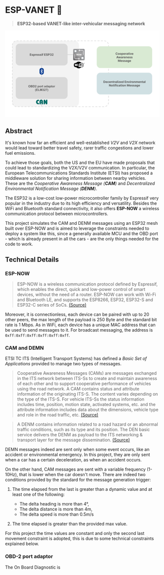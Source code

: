 # ESP-VANET 🚒

> **ESP32-based VANET-like inter-vehicular messaging network**

![project architecture](misc/architecture.svg)

## Abstract

It's known how far an efficient and well-established _V2V_ and _V2X_ network would lead toward better travel safety, rarer traffic congestions and lower fuel emissions.  

To achieve those goals, both the US and the EU have made proposals that could lead to standardizing the V2X/V2V communication. In particular, the European Telecommunications Standards Institute
(ETSI) has proposed a middleware solution for sharing information between nearby vehicles. These are the _Cooperative Awareness Message (**CAM**)_ and _Decentralized Environmental Notification Message (**DENM**)_.

The ESP32 is a low-cost low-power microcontroller family by Espressif very popular in the industry due to its high efficiency and versatility. Besides the WiFi and Bluetooth standard connectivity, it also offers **ESP-NOW** a wireless communication protocol between microcontrollers.  

This project simulates the CAM and DENM messages using an ESP32 mesh built over ESP-NOW and is aimed to leverage the constraints needed to deploy a system like this, since a generally available MCU and the OBD port - which is already present in all the cars - are the only things needed for the code to work.

## Technical Details

### ESP-NOW

> ESP-NOW is a wireless communication protocol defined by Espressif, which enables the direct, quick and low-power control of smart devices, without the need of a router. ESP-NOW can work with Wi-Fi and Bluetooth LE, and supports the ESP8266, ESP32, ESP32-S and ESP32-C series of SoCs. [(Source)](https://www.espressif.com/en/solutions/low-power-solutions/esp-now)

Moreover, it is connectionless, each device can be paired with up to 20 other peers, the max length of the payload is 250 Byte and the standard bit rate is 1 Mbps. As in WiFi, each device has a unique MAC address that can be used to send messages to it. For broadcast messaging, the address is `0xff:0xff:0xff:0xff:0xff:0xff`.

### CAM and DEMN

ETSI TC ITS (Intelligent Transport Systems) has defined a _Basic Set of Applications_ provided to manage two types of messages.

>Cooperative Awareness Messages (CAMs) are messages exchanged in the ITS network between ITS-Ss to create and maintain awareness of each other and to support cooperative performance of vehicles using the road network. A CAM contains status and attribute information of the originating ITS-S. The content varies depending on the type of the ITS-S. For vehicle ITS-Ss the status information includes time, position, motion state, activated systems, etc. and the attribute information includes data about the dimensions, vehicle type and role in the road traffic, etc. [(Source)](https://www.etsi.org/deliver/etsi_en/302600_302699/30263702/01.03.02_60/en_30263702v010302p.pdf)

> A DENM contains information related to a road hazard or an abnormal traffic conditions, such as its type and its position. The DEN basic service delivers the DENM as payload to the ITS networking & transport layer for the message dissemination. [(Source)](https://www.etsi.org/deliver/etsi_en/302600_302699/30263703/01.02.02_60/en_30263703v010202p.pdf)

DEMN messages indeed are sent only when some event occurs, like an accident or environmental emergency. In this project, they are only sent when a car has a certain deceleration, as when an accident occurs.  

On the other hand, CAM messages are sent with a variable frequency (1-10Hz), that is lower when the car doesn't move. There are indeed two conditions provided by the standard for the message generation trigger:

1. The time elapsed from the last is greater than a dynamic value and at least one of the following:
    - The delta heading is more than 4°,
    - The delta distance is more than 4m,
    - The delta speed is more than 0.5m/s

2. The time elapsed is greater than the provided max value.

For this project the time values are constant and only the second last movement constraint is adopted, this is due to some technical constraints explained below.  

### OBD-2 port adaptor

The On Board Diagnostic is 